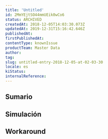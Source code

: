 ```yaml
---
title: 'Untitled'
id: 2MmYEjtSO44mmUEik0wCo6
status: ARCHIVED
createdAt: 2018-12-05T14:03:30.073Z
updatedAt: 2019-12-31T15:16:42.646Z
publishedAt: 
firstPublishedAt: 
contentType: knownIssue
productTeam: Master Data
author: 
tag: 
slug: untitled-entry-2018-12-05-at-02-03-30
locale: es
kiStatus: 
internalReference: 
---
```


## Sumario



## Simulación



## Workaround



